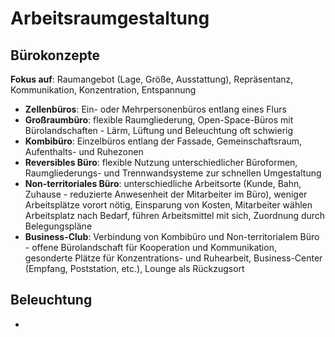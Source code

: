 # Arbeitsraumgestaltung

## Bürokonzepte

**Fokus auf**: Raumangebot (Lage, Größe, Ausstattung), Repräsentanz, Kommunikation, Konzentration, Entspannung

- **Zellenbüros**: Ein- oder Mehrpersonenbüros entlang eines Flurs
- **Großraumbüro**: flexible Raumgliederung, Open-Space-Büros mit Bürolandschaften - Lärm, Lüftung und Beleuchtung oft schwierig
- **Kombibüro**: Einzelbüros entlang der Fassade, Gemeinschaftsraum, Aufenthalts- und Ruhezonen
- **Reversibles Büro**: flexible Nutzung unterschiedlicher Büroformen, Raumgliederungs- und Trennwandsysteme zur schnellen Umgestaltung
- **Non-territoriales Büro**: unterschiedliche Arbeitsorte (Kunde, Bahn, Zuhause - reduzierte Anwesenheit der Mitarbeiter im Büro), weniger Arbeitsplätze vorort nötig,
Einsparung von Kosten, Mitarbeiter wählen Arbeitsplatz nach Bedarf, führen Arbeitsmittel mit sich, Zuordnung durch Belegungspläne
- **Business-Club**: Verbindung von Kombibüro und Non-territorialem Büro - offene Bürolandschaft für Kooperation und Kommunikation, gesonderte Plätze für Konzentrations-
und Ruhearbeit, Business-Center (Empfang, Poststation, etc.), Lounge als Rückzugsort


## Beleuchtung

- 
